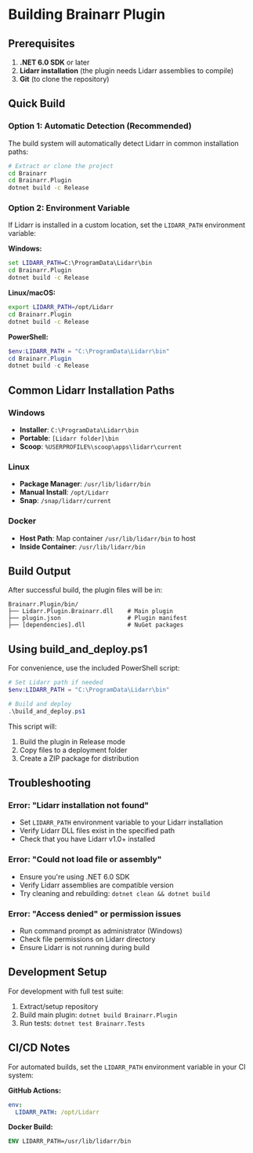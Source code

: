 # Building Brainarr Plugin

## Prerequisites

1. **.NET 6.0 SDK** or later
2. **Lidarr installation** (the plugin needs Lidarr assemblies to compile)
3. **Git** (to clone the repository)

## Quick Build

### Option 1: Automatic Detection (Recommended)
The build system will automatically detect Lidarr in common installation paths:

```bash
# Extract or clone the project
cd Brainarr
cd Brainarr.Plugin
dotnet build -c Release
```

### Option 2: Environment Variable
If Lidarr is installed in a custom location, set the `LIDARR_PATH` environment variable:

**Windows:**
```cmd
set LIDARR_PATH=C:\ProgramData\Lidarr\bin
cd Brainarr.Plugin
dotnet build -c Release
```

**Linux/macOS:**
```bash
export LIDARR_PATH=/opt/Lidarr
cd Brainarr.Plugin
dotnet build -c Release
```

**PowerShell:**
```powershell
$env:LIDARR_PATH = "C:\ProgramData\Lidarr\bin"
cd Brainarr.Plugin
dotnet build -c Release
```

## Common Lidarr Installation Paths

### Windows
- **Installer**: `C:\ProgramData\Lidarr\bin`
- **Portable**: `[Lidarr folder]\bin`
- **Scoop**: `%USERPROFILE%\scoop\apps\lidarr\current`

### Linux
- **Package Manager**: `/usr/lib/lidarr/bin`
- **Manual Install**: `/opt/Lidarr`
- **Snap**: `/snap/lidarr/current`

### Docker
- **Host Path**: Map container `/usr/lib/lidarr/bin` to host
- **Inside Container**: `/usr/lib/lidarr/bin`

## Build Output

After successful build, the plugin files will be in:
```text
Brainarr.Plugin/bin/
├── Lidarr.Plugin.Brainarr.dll    # Main plugin
├── plugin.json                   # Plugin manifest
├── [dependencies].dll            # NuGet packages
```

## Using build_and_deploy.ps1

For convenience, use the included PowerShell script:

```powershell
# Set Lidarr path if needed
$env:LIDARR_PATH = "C:\ProgramData\Lidarr\bin"

# Build and deploy
.\build_and_deploy.ps1
```

This script will:
1. Build the plugin in Release mode
2. Copy files to a deployment folder
3. Create a ZIP package for distribution

## Troubleshooting

### Error: "Lidarr installation not found"
- Set `LIDARR_PATH` environment variable to your Lidarr installation
- Verify Lidarr DLL files exist in the specified path
- Check that you have Lidarr v1.0+ installed

### Error: "Could not load file or assembly"
- Ensure you're using .NET 6.0 SDK
- Verify Lidarr assemblies are compatible version
- Try cleaning and rebuilding: `dotnet clean && dotnet build`

### Error: "Access denied" or permission issues
- Run command prompt as administrator (Windows)
- Check file permissions on Lidarr directory
- Ensure Lidarr is not running during build

## Development Setup

For development with full test suite:

1. Extract/setup repository
2. Build main plugin: `dotnet build Brainarr.Plugin`
3. Run tests: `dotnet test Brainarr.Tests`

## CI/CD Notes

For automated builds, set the `LIDARR_PATH` environment variable in your CI system:

**GitHub Actions:**
```yaml
env:
  LIDARR_PATH: /opt/Lidarr
```

**Docker Build:**
```dockerfile
ENV LIDARR_PATH=/usr/lib/lidarr/bin
```
